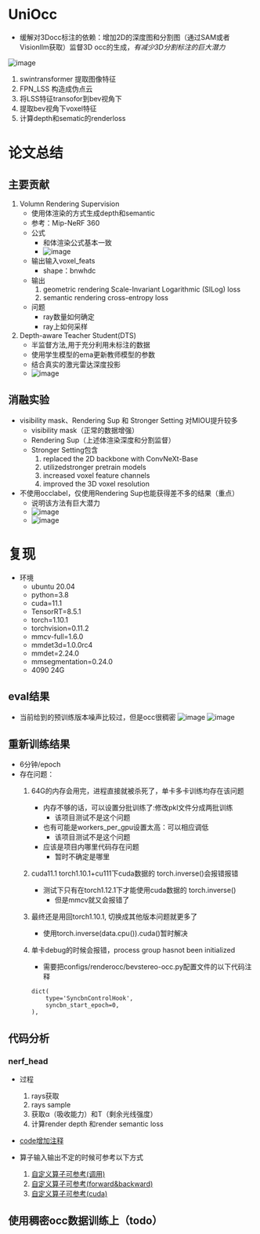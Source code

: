 UniOcc
=== 
- 缓解对3Docc标注的依赖：增加2D的深度图和分割图（通过SAM或者Visionllm获取）监督3D occ的生成，*有减少3D分割标注的巨大潜力*

![image](./picture/UniOcc框架.png)
1. swintransformer 提取图像特征
2. FPN_LSS 构造成伪点云
3. 将LSS特征transofor到bev视角下
4. 提取bev视角下voxel特征
5. 计算depth和sematic的renderloss
# 论文总结
## 主要贡献
1. Volumn Rendering Supervision
    - 使用体渲染的方式生成depth和semantic
    - 参考：Mip-NeRF 360 
    - 公式
        - 和体渲染公式基本一致
        - ![image](./picture/depth和sematic获取方式.png)
    - 输出输入voxel_feats
        - shape：bnwhdc
    - 输出
        1. geometric rendering
            Scale-Invariant Logarithmic (SILog) loss
        2. semantic rendering
            cross-entropy loss
    - 问题
        - ray数量如何确定
        - ray上如何采样
2. Depth-aware Teacher Student(DTS) 
    - 半监督方法,用于充分利用未标注的数据
    - 使用学生模型的ema更新教师模型的参数
    - 结合真实的激光雷达深度投影
    - ![image](./picture/Depth-awareTeacherStudent.png)
## 消融实验
-  visibility mask、Rendering Sup 和 Stronger Setting 对MIOU提升较多
    - visibility mask（正常的数据增强）
    - Rendering Sup（上述体渲染深度和分割监督）
    - Stronger Setting包含
        1. replaced the 2D backbone with ConvNeXt-Base
        2. utilizedstronger pretrain models
        3. increased voxel feature channels
        4. improved the 3D voxel resolution
- 不使用occlabel，仅使用Rendering Sup也能获得差不多的结果（重点）
    - 说明该方法有巨大潜力
    - ![image](./picture/ablation是否使用3Docclabel.png)
    - ![image](./picture/ablationstudy.png)
# 复现
- 环境
    - ubuntu 20.04
    - python=3.8
    - cuda=11.1
    - TensorRT=8.5.1
    - torch=1.10.1 
    - torchvision=0.11.2
    - mmcv-full=1.6.0
    - mmdet3d=1.0.0rc4
    - mmdet=2.24.0 
    - mmsegmentation=0.24.0
    - 4090 24G
## eval结果
- 当前给到的预训练版本噪声比较过，但是occ很稠密
![image](./picture/renderocc_result.png)
![image](./picture/renderocc_result_image.png)
## 重新训练结果
- 6分钟/epoch
- 存在问题：
    1. 64G的内存会用完，进程直接就被杀死了，单卡多卡训练均存在该问题
        - 内存不够的话，可以设置分批训练了:修改pkl文件分成两批训练
            - 该项目测试不是这个问题
        - 也有可能是workers_per_gpu设置太高：可以相应调低
            - 该项目测试不是这个问题
        - 应该是项目内哪里代码存在问题
            - 暂时不确定是哪里

    2. cuda11.1 torch1.10.1+cu111下cuda数据的 torch.inverse()会报错报错
        - 测试下只有在torch1.12.1下才能使用cuda数据的 torch.inverse()
            - 但是mmcv就又会报错了
    3. 最终还是用回torch1.10.1, 切换成其他版本问题就更多了
        - 使用torch.inverse(data.cpu()).cuda()暂时解决 
    4. 单卡debug的时候会报错，process group hasnot been initialized
        - 需要把configs/renderocc/bevstereo-occ.py配置文件的以下代码注释
        ```
        dict(
            type='SyncbnControlHook',
            syncbn_start_epoch=0,
        ),
        ```
## 代码分析
### nerf_head
- 过程
    1. rays获取
    2. rays sample
    3. 获取α（吸收能力）和T（剩余光线强度）
    4. 计算render depth 和render semantic loss
- [code增加注释](./code/mmdet3d/models/nerf/nerf_head.py#L307)

- 算子输入输出不定的时候可参考以下方式
    1. [自定义算子可参考(调用)](./code/mmdet3d/models/nerf/nerf_head.py#L221)
    2. [自定义算子可参考(forward&backward)](./code/mmdet3d/models/nerf/utils.py#L26)
    3. [自定义算子可参考(cuda)](./code/mmdet3d/models/nerf/cuda/render_utils_kernel.cu#L460)


## 使用稠密occ数据训练上（todo）